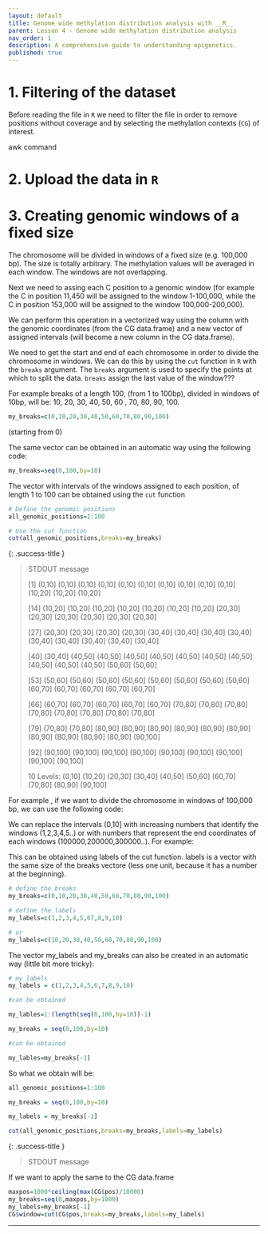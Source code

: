 ```yaml
---
layout: default
title: Genome wide methylation distribution analysis with __R__
parent: Lesson 4 - Genome wide methylation distribution analysis
nav_order: 1
description: A comprehensive guide to understanding epigenetics.
published: true
---
```


# 1. Filtering of the dataset 
Before reading the file in `R` we need to filter the file in order to remove positions without coverage and by selecting the methylation contexts (`CG`) of interest.

awk command 

# 2. Upload the data in `R`


# 3. Creating genomic windows of a fixed size
The chromosome will be divided in windows of a fixed size (e.g. 100,000 bp). The size is totally arbitrary. The methylation values will be averaged in each window. The windows are not overlapping.

Next we need to assing each C position to a genomic window (for example the C in position 11,450 will be assigned to the window 1-100,000, while the C in position 153,000 will be assigned to the window 100,000-200,000).

<!--We will use the `cut` function in `R` to assign each C position to a genomic window-->
We can perform this operation in a vectorized way using the column with the genomic coordinates (from the CG data.frame) and a new vector of assigned intervals (will become a new column in the CG data.frame).

We need to get the start and end of each chromosome in order to divide the chromosome in windows. We can do this by using the `cut` function in `R` with the `breaks` argument. The `breaks` argument is used to specify the points at which to split the data. `breaks` assign the last value of the window???

For example breaks of a length 100, (from 1 to 100bp), divided in windows of 10bp, will be: 10, 20, 30, 40, 50, 60 , 70, 80, 90, 100.

```r
my_breaks=c(0,10,20,30,40,50,60,70,80,90,100)
```
(starting from 0)

The same vector can be obtained in an automatic way using the following code:

```r
my_breaks=seq(0,100,by=10)
```

The vector with intervals of the windows assigned to each position, of length 1 to 100 can be obtained using the `cut` function

```r
# Define the genomic positions
all_genomic_positions=1:100

# Use the cut function
cut(all_genomic_positions,breaks=my_breaks)
```

{: .success-title }
> STDOUT message
>
>  [1] (0,10]   (0,10]   (0,10]   (0,10]   (0,10]   (0,10]   (0,10]   (0,10]   (0,10]   (0,10]   (10,20]  (10,20]  (10,20]
> 
> [14] (10,20]  (10,20]  (10,20]  (10,20]  (10,20]  (10,20]  (10,20]  (20,30]  (20,30]  (20,30]  (20,30]  (20,30]  (20,30] 
> 
> [27] (20,30]  (20,30]  (20,30]  (20,30]  (30,40]  (30,40]  (30,40]  (30,40]  (30,40]  (30,40]  (30,40]  (30,40]  (30,40] 
> 
> [40] (30,40]  (40,50]  (40,50]  (40,50]  (40,50]  (40,50]  (40,50]  (40,50]  (40,50]  (40,50]  (40,50]  (50,60]  (50,60] 
> 
> [53] (50,60]  (50,60]  (50,60]  (50,60]  (50,60]  (50,60]  (50,60]  (50,60]  (60,70]  (60,70]  (60,70]  (60,70]  (60,70] 
> 
> [66] (60,70]  (60,70]  (60,70]  (60,70]  (60,70]  (70,80]  (70,80]  (70,80]  (70,80]  (70,80]  (70,80]  (70,80]  (70,80] 
> 
> [79] (70,80]  (70,80]  (80,90]  (80,90]  (80,90]  (80,90]  (80,90]  (80,90]  (80,90]  (80,90]  (80,90]  (80,90]  (90,100]
> 
> [92] (90,100] (90,100] (90,100] (90,100] (90,100] (90,100] (90,100] (90,100] (90,100]
> 
> 10 Levels: (0,10] (10,20] (20,30] (30,40] (40,50] (50,60] (60,70] (70,80] (80,90] (90,100]

For example , if we want to divide the chromosome in windows of 100,000 bp, we can use the following code:

We can replace the intervals (0,10] with increasing numbers that identify the windows (1,2,3,4,5..) or with numbers that represent the end coordinates of each windows (100000,200000,300000..). For example:

This can be obtained using labels of the cut function. labels is a vector with the same size of the breaks vectore (less one unit, because it has a number at the beginning).

```r
# define the breaks
my_breaks=c(0,10,20,30,40,50,60,70,80,90,100)

# define the labels 
my_labels=c(1,2,3,4,5,67,8,9,10)

# or
my_labels=c(10,20,30,40,50,60,70,80,90,100)
```

The vector my_labels and my_breaks can also be created in an automatic way (little bit more tricky):

```r
# my_labels
my_labels = c(1,2,3,4,5,6,7,8,9,10) 

#can be obtained 

my_lables=1:(length(seq(0,100,by=10))-1)
```

```r
my_breaks = seq(0,100,by=10) 

#can be obtained 

my_lables=my_breaks[-1]
```

So what we obtain will be:

```r
all_genomic_positions=1:100

my_breaks = seq(0,100,by=10)

my_labels = my_breaks[-1]

cut(all_genomic_positions,breaks=my_breaks,labels=my_labels)
```

{: .success-title }
> STDOUT message
>

If we want to apply the same to the CG data.frame

```r
maxpos=1000*ceiling(max(CG$pos)/10000)
my_breaks=seq(0,maxpos,by=1000)
my_labels=my_breaks[-1]
CG$window=cut(CG$pos,breaks=my_breaks,labels=my_labels)
```

--- 
